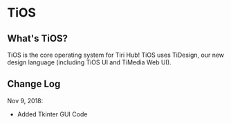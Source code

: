 # TiOS

## What's TiOS?

TiOS is the core operating system for Tiri Hub! TiOS uses TiDesign, our new design language (including TiOS UI and TiMedia Web UI).

## Change Log

Nov 9, 2018:
  - Added Tkinter GUI Code
